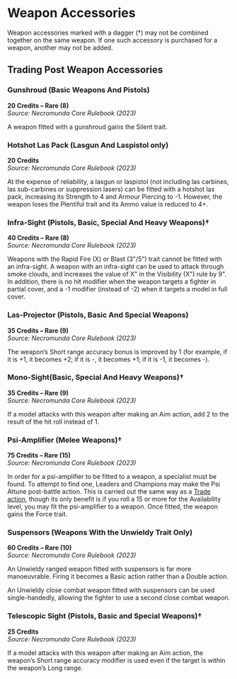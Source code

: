 # Weapon Accessories

Weapon accessories marked with a dagger (†) may not be combined together on the same weapon. If one such
accessory is purchased for a weapon, another may not be added.

## Trading Post Weapon Accessories

### Gunshroud (Basic Weapons And Pistols)

**20 Credits – Rare (8)**  
_Source: Necromunda Core Rulebook (2023)_

A weapon fitted with a gunshroud gains the Silent trait.

### Hotshot Las Pack (Lasgun And Laspistol only)

**20 Credits**  
_Source: Necromunda Core Rulebook (2023)_

At the expense of reliability, a lasgun or laspistol (not
including las carbines, las sub-carbines or suppression
lasers) can be fitted with a hotshot las pack, increasing
its Strength to 4 and Armour Piercing to -1. However, the weapon loses the Plentiful trait and its Ammo value
is reduced to 4+.

### Infra-Sight (Pistols, Basic, Special And Heavy Weapons)†

**40 Credits – Rare (8)**  
_Source: Necromunda Core Rulebook (2023)_

Weapons with the Rapid Fire (X) or Blast (3"/5")
trait cannot be fitted with an infra-sight. A weapon
with an infra-sight can be used to attack through
smoke clouds, and increases the value of X" in the
Visibility (X") rule by 9". In addition, there is no hit
modifier when the weapon targets a fighter in partial
cover, and a -1 modifier (instead of -2) when it targets
a model in full cover.

### Las-Projector (Pistols, Basic And Special Weapons)

**35 Credits – Rare (9)**  
_Source: Necromunda Core Rulebook (2023)_

The weapon’s Short range accuracy bonus is improved
by 1 (for example, if it is +1, it becomes +2; if it is -, it
becomes +1; if it is -1, it becomes -).

### Mono-Sight(Basic, Special And Heavy Weapons)†

**35 Credits – Rare (9)**  
_Source: Necromunda Core Rulebook (2023)_

If a model attacks with this weapon after making an
Aim action, add 2 to the result of the hit roll instead
of 1.

### Psi-Amplifier (Melee Weapons)†

**75 Credits – Rare (15)**  
_Source: Necromunda Core Rulebook (2023)_

In order for a psi-amplifier to be fitted to a weapon, a specialist must be found. To attempt to find one, Leaders and Champions may make the Psi Attune
post-battle action. This is carried out the same way as
a [Trade action](/docs/the-rules/the-post-battle-sequence#trade), though its only benefit
is if you roll a 15 or more for the Availability level, you
may fit the psi-amplifier to a weapon. Once fitted, the
weapon gains the Force trait.

### Suspensors (Weapons With the Unwieldy Trait Only)

**60 Credits – Rare (10)**  
_Source: Necromunda Core Rulebook (2023)_

An Unwieldy ranged weapon fitted with suspensors
is far more manoeuvrable. Firing it becomes a Basic
action rather than a Double action.

An Unwieldy close combat weapon fitted with
suspensors can be used single-handedly, allowing the
fighter to use a second close combat weapon.

### Telescopic Sight (Pistols, Basic and Special Weapons)†

**25 Credits**  
_Source: Necromunda Core Rulebook (2023)_

If a model attacks with this weapon after making
an Aim action, the weapon’s Short range accuracy
modifier is used even if the target is within the
weapon’s Long range.
